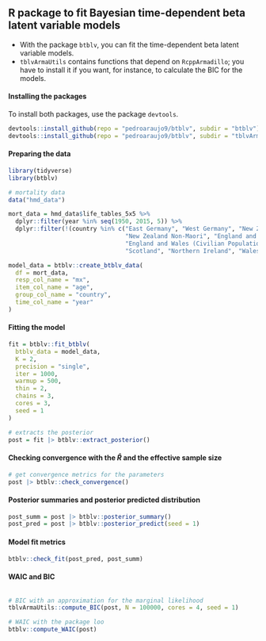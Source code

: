 ## R package to fit Bayesian time-dependent beta latent variable models

- With the package `btblv`, you can fit the time-dependent beta latent variable models.
- `tblvArmaUtils` contains functions that depend on `RcppArmadillo`; you have to install it if you want, for instance, to calculate the BIC for the models.

#### Installing the packages

To install both packages, use the package `devtools`.
```r
devtools::install_github(repo = "pedroaraujo9/btblv", subdir = "btblv")
devtools::install_github(repo = "pedroaraujo9/btblv", subdir = "tblvArmaUtils")
```

#### Preparing the data

```r
library(tidyverse)
library(btblv)

# mortality data 
data("hmd_data")

mort_data = hmd_data$life_tables_5x5 %>%
  dplyr::filter(year %in% seq(1950, 2015, 5)) %>%
  dplyr::filter(!(country %in% c("East Germany", "West Germany", "New Zealand Maori",
                                 "New Zealand Non-Maori", "England and Wales (Total Population)",
                                 "England and Wales (Civilian Population)",
                                 "Scotland", "Northern Ireland", "Wales")))

model_data = btblv::create_btblv_data(
  df = mort_data, 
  resp_col_name = "mx",
  item_col_name = "age",
  group_col_name = "country",
  time_col_name = "year"
)
```

#### Fitting the model

```r
fit = btblv::fit_btblv(
  btblv_data = model_data, 
  K = 2,
  precision = "single",
  iter = 1000,
  warmup = 500,
  thin = 2,
  chains = 3,
  cores = 3,
  seed = 1
)

# extracts the posterior
post = fit |> btblv::extract_posterior()
```

#### Checking convergence with the $\hat{R}$ and the effective sample size
```r
# get convergence metrics for the parameters
post |> btblv::check_convergence()
```
#### Posterior summaries and posterior predicted distribution 
```r
post_summ = post |> btblv::posterior_summary()
post_pred = post |> btblv::posterior_predict(seed = 1)
```

#### Model fit metrics 
```r
btblv::check_fit(post_pred, post_summ)
```

#### WAIC and BIC
```r

# BIC with an approximation for the marginal likelihood
tblvArmaUtils::compute_BIC(post, N = 100000, cores = 4, seed = 1)

# WAIC with the package loo
btblv::compute_WAIC(post)
```


